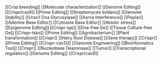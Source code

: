 [[Crop breeding]]
[[Molecular characterization]]
[[Genome Editing]]
[[Crispr/cas9]]
[[Prime Editing]]
[[Streptomyces lividans]]
[[Genome Stability]]
[[Uracil Dna Glycosylase]]
[[Asrna Interference]]
[[Poplar]]
[[Adenine Base Editor]]
[[Cytosine Base Editor]]
[[Abiotic stress]]
[[Epigenome Editing]]
[[Crispr-ige]]
[[Dna-free Ge]]
[[Tissue Culture-free Ge]]
[[Crispr-tsko]]
[[Prime Editing]]
[[Agrobacterium]]
[[Plant transformation]]
[[Crispr]]
[[Hairy Root Disease]]
[[Gene therapy]]
[[Crispr]]
[[Prime Editing]]
[[Crispr-cas13]]
[[Genome Engineering]]
[[Bioinformatics Tool]]
[[Crispr]]
[[Nucleobase Deaminase]]
[[Tumor]]
[[Transcriptional regulation]]
[[Genome Editing]]
[[Crispr/cas9]]
